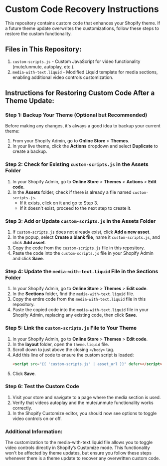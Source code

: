 # Custom Code Recovery Instructions

This repository contains custom code that enhances your Shopify theme. If a future theme update overwrites the customizations, follow these steps to restore the custom functionality.

## Files in This Repository:

1. `custom-scripts.js` - Custom JavaScript for video functionality (mute/unmute, autoplay, etc.).
2. `media-with-text.liquid` - Modified Liquid template for media sections, enabling additional video controls customization.

## Instructions for Restoring Custom Code After a Theme Update:

### Step 1: Backup Your Theme (Optional but Recommended)

Before making any changes, it's always a good idea to backup your current theme:

1. From your Shopify Admin, go to **Online Store** > **Themes**.
2. In your live theme, click the **Actions** dropdown and select **Duplicate** to create a backup.

### Step 2: Check for Existing `custom-scripts.js` in the Assets Folder

1. In your Shopify Admin, go to **Online Store** > **Themes** > **Actions** > **Edit code**.
2. In the **Assets** folder, check if there is already a file named `custom-scripts.js`.
   - If it exists, click on it and go to Step 3.
   - If it doesn't exist, proceed to the next step to create it.

### Step 3: Add or Update `custom-scripts.js` in the Assets Folder

1. If `custom-scripts.js` does not already exist, click **Add a new asset**.
2. In the popup, select **Create a blank file**, name it `custom-scripts.js`, and click **Add asset**.
3. Copy the code from the `custom-scripts.js` file in this repository.
4. Paste the code into the `custom-scripts.js` file in your Shopify Admin and click **Save**.

### Step 4: Update the `media-with-text.liquid` File in the Sections Folder

1. In your Shopify Admin, go to **Online Store** > **Themes** > **Edit code**.
2. In the **Sections** folder, find the `media-with-text.liquid` file.
3. Copy the entire code from the `media-with-text.liquid` file in this repository.
4. Paste the copied code into the `media-with-text.liquid` file in your Shopify Admin, replacing any existing code, then click **Save**.

### Step 5: Link the `custom-scripts.js` File to Your Theme

1. In your Shopify Admin, go to **Online Store** > **Themes** > **Edit code**.
2. In the **layout** folder, open the `theme.liquid` file.
3. Scroll down to just above the closing `</body>` tag.
4. Add this line of code to ensure the custom script is loaded:
   ```html
   <script src="{{ 'custom-scripts.js' | asset_url }}" defer></script>
   ```
5. Click **Save**.

### Step 6: Test the Custom Code

1. Visit your store and navigate to a page where the media section is used.
2. Verify that videos autoplay and the mute/unmute functionality works correctly.
3. In the Shopify Customize editor, you should now see options to toggle video controls on or off.

### Additional Information:

The customization to the media-with-text.liquid file allows you to toggle video controls directly in Shopify’s Customize mode. This functionality won't be affected by theme updates, but ensure you follow these steps whenever there is a theme update to recover any overwritten custom code.
